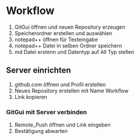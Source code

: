# Workflow

1. GitGui öffnen und neuen Repository erzeugen
1. Speicherordner erstellen und auswählen
1. notepad++ öffnen für Texteingabe
1. notepad++ Datei in selben Ordner speichern
1. md Datei erstenn und Datentyp auf All Typ stellen

## Server einrichten

1. github.com öffnen und Profil erstellen
1. Neues Repository erstellen mit Name Workflow
1. Link kopieren

### GitGui mit Server verbinden

1. Remote_Push öffnen und Link eingeben
1. Bestätigung abwarten